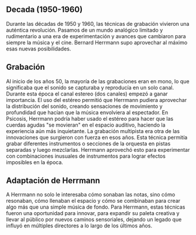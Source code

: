## Decada (1950-1960)
Durante las décadas de 1950 y 1960, las técnicas de grabación vivieron una auténtica revolución. Pasamos de un mundo analógico limitado y rudimentario a una era de experimentación y avances que cambiaron para siempre la música y el cine.
Bernard Herrmann supo aprovechar al máximo esas nuevas posibilidades.

## Grabación
Al inicio de los años 50, la mayoría de las grabaciones eran en mono, lo que significaba que el sonido se capturaba y reproducía en un solo canal.
Durante esta época el canal estereo (dos canales) empezó a ganar importancia.
El uso del estéreo permitió que Herrmann pudiera aprovechar la distribución del sonido, creando sensaciones de movimiento y profundidad que hacían que la música envolviera al espectador.
En Psicosis, Herrmann podría haber usado el estéreo para hacer que las cuerdas agudas "se movieran" en el espacio auditivo, haciendo la experiencia aún más inquietante.
La grabación multipista era otra de las innovaciones que surgieron con fuerza en esos años. Esta técnica permitía grabar diferentes instrumentos o secciones de la orquesta en pistas separadas y luego mezclarlas. Herrmann aprovechó esto para experimentar con combinaciones inusuales de instrumentos para lograr efectos imposibles en la época.

## Adaptación de Herrmann
A Herrmann no solo le interesaba cómo sonaban las notas, sino cómo resonaban, cómo llenaban el espacio y cómo se combinaban para crear algo más que una simple música de fondo.
Para Herrmann, estas técnicas fueron una oportunidad para innovar, para expandir su paleta creativa y llevar al público por nuevos caminos sensoriales, dejando un legado que influyó en múltiples directores a lo largo de los últimos años. 
